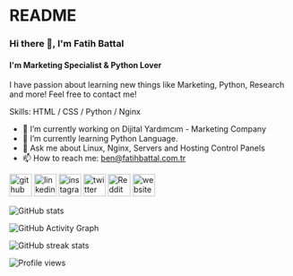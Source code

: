 # README

### Hi there 👋, I'm Fatih Battal
#### I'm Marketing Specialist & Python Lover
I have passion about learning new things like Marketing, Python, Research and more! Feel free to contact me!

Skills: HTML / CSS / Python / Nginx 

- 🔭 I’m currently working on Dijital Yardımcım - Marketing Company 
- 🌱 I’m currently learning Python Language. 
- 💬 Ask me about Linux, Nginx, Servers and Hosting Control Panels 
- 📫 How to reach me: ben@fatihbattal.com.tr 


[<img src='https://cdn.jsdelivr.net/npm/simple-icons@3.0.1/icons/github.svg' alt='github' height='40'>](https://github.com/fatihlattab)  [<img src='https://cdn.jsdelivr.net/npm/simple-icons@3.0.1/icons/linkedin.svg' alt='linkedin' height='40'>](https://www.linkedin.com/in/fatihbtt/)  [<img src='https://cdn.jsdelivr.net/npm/simple-icons@3.0.1/icons/instagram.svg' alt='instagram' height='40'>](https://www.instagram.com/fatihstag/)  [<img src='https://cdn.jsdelivr.net/npm/simple-icons@3.0.1/icons/twitter.svg' alt='twitter' height='40'>](https://twitter.com/fatihbtt)  [<img src='https://cdn.jsdelivr.net/npm/simple-icons@3.0.1/icons/reddit.svg' alt='Reddit' height='40'>](https://www.reddit.com/user/hookingshadow)  [<img src='https://cdn.jsdelivr.net/npm/simple-icons@3.0.1/icons/icloud.svg' alt='website' height='40'>](https://fatihbattal.com.tr)  

![GitHub stats](https://github-readme-stats.vercel.app/api?username=fatihlattab&show_icons=true)  

![GitHub Activity Graph](https://activity-graph.herokuapp.com/graph?username=fatihlattab)  

![GitHub streak stats](https://github-readme-streak-stats.herokuapp.com/?user=fatihlattab)  

![Profile views](https://gpvc.arturio.dev/fatihlattab)  
